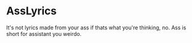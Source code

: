 # AssLyrics
It's not lyrics made from your ass if thats what you're thinking, no. Ass is short for assistant you weirdo.
